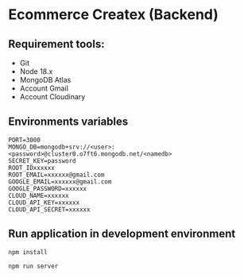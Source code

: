 # Ecommerce Createx (Backend)

## Requirement tools:

- Git
- Node 18.x
- MongoDB Atlas
- Account Gmail
- Account Cloudinary

## Environments variables

```
PORT=3000
MONGO_DB=mongodb+srv://<user>:<password>@cluster0.o7ft6.mongodb.net/<namedb>
SECRET_KEY=password
ROOT_IDxxxxxx
ROOT_EMAIL=xxxxxx@gmail.com
GOOGLE_EMAIL=xxxxxx@gmail.com
GOOGLE_PASSWORD=xxxxxx
CLOUD_NAME=xxxxxx
CLOUD_API_KEY=xxxxxx
CLOUD_API_SECRET=xxxxxx
```

## Run application in development environment

```
npm install
```

```
npm run server
```
